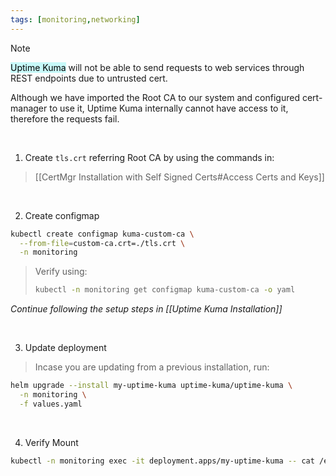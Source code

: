 ```yaml
---
tags: [monitoring,networking]
---
```


> [!note] 
> <mark style="background: #ABF7F7A6;">Uptime Kuma</mark> will not be able to send requests to web services through REST endpoints due to untrusted cert.
> 
> Although we have imported the Root CA to our system and configured cert-manager to use it, Uptime Kuma internally cannot have access to it, therefore the requests fail.

</br>

1. Create `tls.crt` referring Root CA by using the commands in:
> [[CertMgr Installation with Self Signed Certs#Access Certs and Keys]]

</br>

2. Create configmap
```bash ln:False
kubectl create configmap kuma-custom-ca \
  --from-file=custom-ca.crt=./tls.crt \
  -n monitoring
```

> Verify using:
> ```bash ln:False
> kubectl -n monitoring get configmap kuma-custom-ca -o yaml
> ```

*Continue following the setup steps in [[Uptime Kuma Installation]]*

</br>

3. Update deployment
> Incase you are updating from a previous installation, run:

```bash ln:False
helm upgrade --install my-uptime-kuma uptime-kuma/uptime-kuma \
  -n monitoring \
  -f values.yaml
```

</br>

4. Verify Mount

```bash ln:False
kubectl -n monitoring exec -it deployment.apps/my-uptime-kuma -- cat /etc/ssl/certs/custom-ca.crt
```